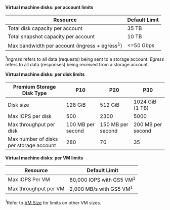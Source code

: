 **Virtual machine disks: per account limits**

| Resource | Default Limit |
| --- | --- |
| Total disk capacity per account |35 TB |
| Total snapshot capacity per account |10 TB |
| Max bandwidth per account (ingress + egress<sup>1</sup>) |<=50 Gbps |

<sup>1</sup>*Ingress* refers to all data (requests) being sent to a storage account. *Egress* refers to all data (responses) being received from a storage account.

**Virtual machine disks: per disk limits**

| Premium Storage Disk Type | P10 | P20 | P30 |
| --- | --- | --- | --- |
| Disk size |128 GiB |512 GiB |1024 GiB (1 TB) |
| Max IOPS per disk |500 |2300 |5000 |
| Max throughput per disk |100 MB per second |150 MB per second |200 MB per second |
| Max number of disks per storage account |280 |70 |35 |

**Virtual machine disks: per VM limits**

| Resource | Default Limit |
| --- | --- |
| Max IOPS Per VM |80,000 IOPS with GS5 VM<sup>1</sup> |
| Max throughput per VM |2,000 MB/s with GS5 VM<sup>1</sup> |

<sup>1</sup>Refer to [VM Size](../articles/virtual-machines/virtual-machines-linux-sizes.md?toc=%2fazure%2fvirtual-machines%2flinux%2ftoc.json) for limits on other VM sizes. 


